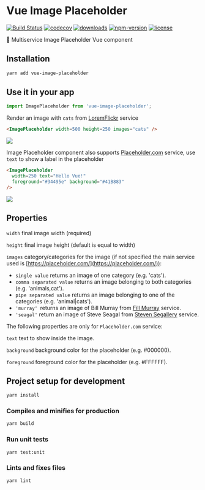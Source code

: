 # Vue Image Placeholder

[![Build Status](https://travis-ci.org/astagi/vue-image-placeholder.svg?branch=master)](https://travis-ci.org/astagi/vue-image-placeholder) [![codecov](https://codecov.io/gh/astagi/vue-image-placeholder/branch/master/graph/badge.svg)](https://codecov.io/gh/astagi/vue-image-placeholder) [![downloads](https://img.shields.io/npm/dm/vue-image-placeholder.svg)](https://www.npmjs.com/package/vue-image-placeholder) [![npm-version](https://img.shields.io/npm/v/vue-image-placeholder.svg)](https://www.npmjs.com/package/vue-image-placeholder) [![license](https://img.shields.io/npm/l/express.svg)]()

🌉 Multiservice Image Placeholder Vue component

## Installation

```sh
yarn add vue-image-placeholder
```

## Use it in your app

```ts
import ImagePlaceholder from 'vue-image-placeholder';
```

Render an image with `cats` from [LoremFlickr](https://loremflickr.com/) service

```html
<ImagePlaceholder width=500 height=250 images="cats" />
```

<img src="https://loremflickr.com/500/250/cats"/>

Image Placeholder component also supports [Placeholder.com](https://placeholder.com/) service, use `text` to show a label in the placeholder

```html
<ImagePlaceholder
  width=250 text="Hello Vue!"
  foreground="#34495e" background="#41B883"
/>
```

<img src="https://via.placeholder.com/250x250/41B883/34495e?text=Hello+Vue%21"/>


## Properties

`width` final image width (required)

`height` final image height (default is equal to width)

`images` category/categories for the image (if not specified the main service used is [https://placeholder.com/](https://placeholder.com/)):
  - `single value` returns an image of one category (e.g. 'cats').
  - `comma separated value` returns an image belonging to both categories (e.g. 'animals,cat').
  - `pipe separated value` returns an image belonging to one of the categories (e.g. 'animal|cats').
  - `'murray' `returns an image of Bill Murray from [Fill Murray](https://www.fillmurray.com/) service.
  - `'seagal'` return an image of Steve Seagal from [Steven Segallery](https://www.stevensegallery.com/) service.

The following properties are only for `Placeholder.com` service:

`text` text to show inside the image.

`background` background color for the placeholder (e.g. #000000).

`foreground` foreground color for the placeholder (e.g. #FFFFFF).

## Project setup for development

```sh
yarn install
```

### Compiles and minifies for production

```sh
yarn build
```

### Run unit tests

```sh
yarn test:unit
```

### Lints and fixes files

```sh
yarn lint
```
